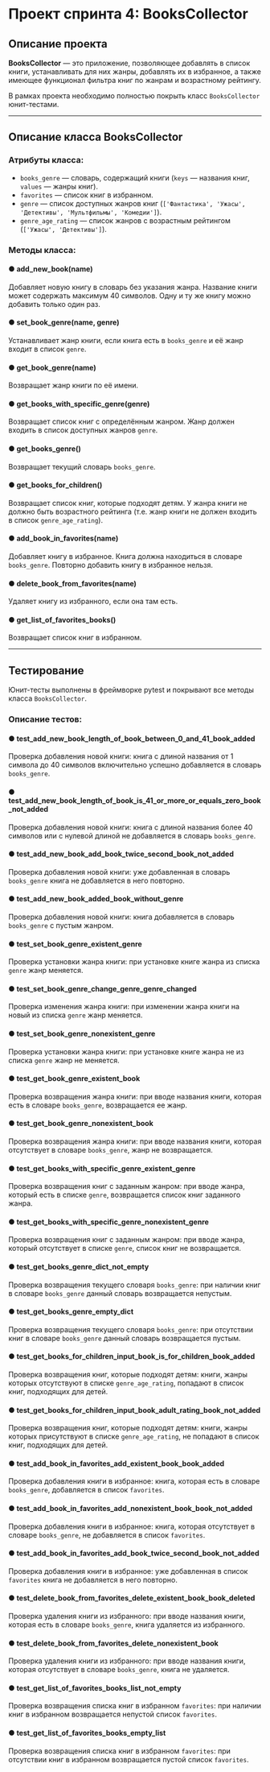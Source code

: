 # Проект спринта 4: BooksCollector

## Описание проекта

**BooksCollector** — это приложение, позволяющее добавлять в список книги, устанавливать для них жанры, добавлять их в избранное, а также имеющее функционал фильтра книг по жанрам и возрастному рейтингу. 

В рамках проекта необходимо полностью покрыть класс `BooksCollector` юнит-тестами.

---

## Описание класса BooksCollector

### Атрибуты класса:
- `books_genre` — словарь, содержащий книги (`keys` — названия книг, `values` — жанры книг).
- `favorites` — список книг в избранном.
- `genre` — список доступных жанров книг (`['Фантастика', 'Ужасы', 'Детективы', 'Мультфильмы', 'Комедии']`).
- `genre_age_rating` — список жанров с возрастным рейтингом (`['Ужасы', 'Детективы']`).



### Методы класса:

#### ● **add_new_book(name)**
Добавляет новую книгу в словарь без указания жанра.
Название книги может содержать максимум 40 символов.
Одну и ту же книгу можно добавить только один раз.

#### ● **set_book_genre(name, genre)**
Устанавливает жанр книги, если книга есть в `books_genre` и её жанр входит в список `genre`.

#### ● **get_book_genre(name)**
Возвращает жанр книги по её имени.

#### ● **get_books_with_specific_genre(genre)**
Возвращает список книг с определённым жанром.
Жанр должен входить в список доступных жанров `genre`.

#### ● **get_books_genre()**
Возвращает текущий словарь `books_genre`.

#### ● **get_books_for_children()**
Возвращает список книг, которые подходят детям.
У жанра книги не должно быть возрастного рейтинга (т.е. жанр книги не должен входить в список `genre_age_rating`).

#### ● **add_book_in_favorites(name)**
Добавляет книгу в избранное.
Книга должна находиться в словаре `books_genre`.
Повторно добавить книгу в избранное нельзя.

#### ● **delete_book_from_favorites(name)**
Удаляет книгу из избранного, если она там есть.

#### ● **get_list_of_favorites_books()**
Возвращает список книг в избранном.

---


## Тестирование

Юнит-тесты выполнены в фреймворке pytest и покрывают все методы класса `BooksCollector`.  

### Описание тестов:

#### ● **test_add_new_book_length_of_book_between_0_and_41_book_added**
Проверка добавления новой книги: книга с длиной названия от 1 символа до 40 символов включительно успешно добавляется в словарь `books_genre`.

#### ● **test_add_new_book_length_of_book_is_41_or_more_or_equals_zero_book_not_added**
Проверка добавления новой книги: книга с длиной названия более 40 символов или с нулевой длиной не добавляется в словарь `books_genre`.

#### ● **test_add_new_book_add_book_twice_second_book_not_added**
Проверка добавления новой книги: уже добавленная в словарь `books_genre` книга не добавляется в него повторно.

#### ● **test_add_new_book_added_book_without_genre**
Проверка добавления новой книги: книга добавляется в словарь `books_genre` с пустым жанром.

#### ● **test_set_book_genre_existent_genre**
Проверка установки жанра книги: при установке книге жанра из списка `genre` жанр меняется.

#### ● **test_set_book_genre_change_genre_genre_changed**
Проверка изменения жанра книги: при изменении жанра книги на новый из списка `genre` жанр меняется.

#### ● **test_set_book_genre_nonexistent_genre**
Проверка установки жанра книги: при установке книге жанра не из списка `genre` жанр не меняется.

#### ● **test_get_book_genre_existent_book**
Проверка возвращения жанра книги: при вводе названия книги, которая есть в словаре `books_genre`, возвращается ее жанр.

#### ● **test_get_book_genre_nonexistent_book**
Проверка возвращения жанра книги: при вводе названия книги, которая отсутствует в словаре `books_genre`, жанр не возвращается.

#### ● **test_get_books_with_specific_genre_existent_genre**
Проверка возвращения книг с заданным жанром: при вводе жанра, который есть в списке `genre`, возвращается список книг заданного жанра.

#### ● **test_get_books_with_specific_genre_nonexistent_genre**
Проверка возвращения книг с заданным жанром: при вводе жанра, который отсутствует в списке `genre`, список книг не возвращается.

#### ● **test_get_books_genre_dict_not_empty**
Проверка возвращения текущего словаря `books_genre`: при наличии книг в словаре `books_genre` данный словарь возвращается непустым.

#### ● **test_get_books_genre_empty_dict**
Проверка возвращения текущего словаря `books_genre`: при отсутствии книг в словаре `books_genre` данный словарь возвращается пустым.

#### ● **test_get_books_for_children_input_book_is_for_children_book_added**
Проверка возвращения книг, которые подходят детям: книги, жанры которых отсутствуют в списке `genre_age_rating`, попадают в список книг, подходящих для детей.

#### ● **test_get_books_for_children_input_book_adult_rating_book_not_added**
Проверка возвращения книг, которые подходят детям: книги, жанры которых присутствуют в списке `genre_age_rating`, не попадают в список книг, подходящих для детей.

#### ● **test_add_book_in_favorites_add_existent_book_book_added**
Проверка добавления книги в избранное: книга, которая есть в словаре `books_genre`, добавляется в список `favorites`.

#### ● **test_add_book_in_favorites_add_nonexistent_book_book_not_added**
Проверка добавления книги в избранное: книга, которая отсутствует в словаре `books_genre`, не добавляется в список `favorites`.

#### ● **test_add_book_in_favorites_add_book_twice_second_book_not_added**
Проверка добавления книги в избранное: уже добавленная в список `favorites` книга не добавляется в него повторно.

#### ● **test_delete_book_from_favorites_delete_existent_book_book_deleted**
Проверка удаления книги из избранного: при вводе названия книги, которая есть в словаре `books_genre`, книга удаляется из избранного.

#### ● **test_delete_book_from_favorites_delete_nonexistent_book**
Проверка удаления книги из избранного: при вводе названия книги, которая отсутствует в словаре `books_genre`, книга не удаляется.

#### ● **test_get_list_of_favorites_books_list_not_empty**
Проверка возвращения списка книг в избранном `favorites`: при наличии книг в избранном возвращается непустой список `favorites`.

#### ● **test_get_list_of_favorites_books_empty_list**
Проверка возвращения списка книг в избранном `favorites`: при отсутствии книг в избранном возвращается пустой список `favorites`.
